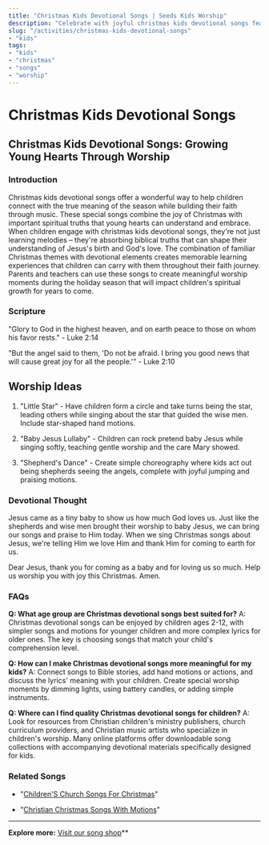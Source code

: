 ```yaml
---
title: "Christmas Kids Devotional Songs | Seeds Kids Worship"
description: "Celebrate with joyful christmas kids devotional songs featuring biblical Christmas themes. Holiday worship music for children and families."
slug: "/activities/christmas-kids-devotional-songs"
- "kids"
tags:
- "kids"
- "christmas"
- "songs"
- "worship"
---
```


# Christmas Kids Devotional Songs

## Christmas Kids Devotional Songs: Growing Young Hearts Through Worship

### Introduction
Christmas kids devotional songs offer a wonderful way to help children connect with the true meaning of the season while building their faith through music. These special songs combine the joy of Christmas with important spiritual truths that young hearts can understand and embrace. When children engage with christmas kids devotional songs, they're not just learning melodies – they're absorbing biblical truths that can shape their understanding of Jesus's birth and God's love. The combination of familiar Christmas themes with devotional elements creates memorable learning experiences that children can carry with them throughout their faith journey. Parents and teachers can use these songs to create meaningful worship moments during the holiday season that will impact children's spiritual growth for years to come.

### Scripture
"Glory to God in the highest heaven, and on earth peace to those on whom his favor rests." - Luke 2:14

"But the angel said to them, 'Do not be afraid. I bring you good news that will cause great joy for all the people.'" - Luke 2:10

## Worship Ideas
1. "Little Star" - Have children form a circle and take turns being the star, leading others while singing about the star that guided the wise men. Include star-shaped hand motions.

2. "Baby Jesus Lullaby" - Children can rock pretend baby Jesus while singing softly, teaching gentle worship and the care Mary showed.

3. "Shepherd's Dance" - Create simple choreography where kids act out being shepherds seeing the angels, complete with joyful jumping and praising motions.

### Devotional Thought
Jesus came as a tiny baby to show us how much God loves us. Just like the shepherds and wise men brought their worship to baby Jesus, we can bring our songs and praise to Him today. When we sing Christmas songs about Jesus, we're telling Him we love Him and thank Him for coming to earth for us.

Dear Jesus, thank you for coming as a baby and for loving us so much. Help us worship you with joy this Christmas. Amen.

### FAQs
**Q: What age group are Christmas devotional songs best suited for?**
A: Christmas devotional songs can be enjoyed by children ages 2-12, with simpler songs and motions for younger children and more complex lyrics for older ones. The key is choosing songs that match your child's comprehension level.

**Q: How can I make Christmas devotional songs more meaningful for my kids?**
A: Connect songs to Bible stories, add hand motions or actions, and discuss the lyrics' meaning with your children. Create special worship moments by dimming lights, using battery candles, or adding simple instruments.

**Q: Where can I find quality Christmas devotional songs for children?**
A: Look for resources from Christian children's ministry publishers, church curriculum providers, and Christian music artists who specialize in children's worship. Many online platforms offer downloadable song collections with accompanying devotional materials specifically designed for kids.

### Related Songs

- "[Children'S Church Songs For Christmas](/activities/children-s-church-songs-for-christmas/)"

- "[Christian Christmas Songs With Motions](/activities/christian-christmas-songs-with-motions/)"

---

**Explore more:** [Visit our song shop](https://seedskidsworship.com/shop)**

<!-- Schema Markup -->
<script type="application/ld+json">
{
  "@context": "https://schema.org",
  "@type": "MusicRecording",
  "name": "Christmas Kids Devotional Songs",
  "byArtist": {
    "@type": "MusicGroup",
    "name": "Seeds Kids Worship"
  },
  "isFamilyFriendly": true,
  "url": "https://seedskidsworship.com/activities/christmas-kids-devotional-songs/"
}
</script>